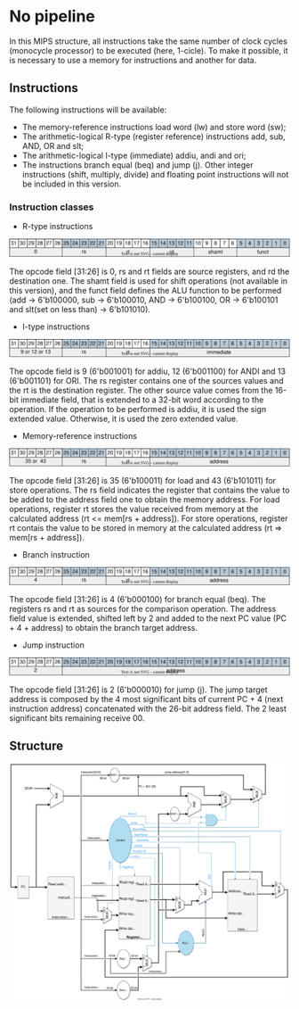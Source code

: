 # No pipeline
In this MIPS structure, all instructions take the same number of clock cycles (monocycle processor) to be executed (here, 1-cicle). To make it possible, it is necessary to use a memory for instructions and another for data.

## Instructions
The following instructions will be available:
 - The memory-reference instructions load word (lw) and store word (sw);
 - The arithmetic-logical R-type (register reference) instructions add, sub, AND, OR and slt;
 - The arithmetic-logical I-type (immediate) addiu, andi and ori;
 - The instructions branch equal (beq) and jump (j).
Other integer instructions (shift, multiply, divide) and floating point instructions will not be included in this version.

### Instruction classes
- R-type instructions

![MIPS R-type instr](alib/MIPS_R_type_instr.svg)

The opcode field [31:26] is 0, rs and rt fields are source registers, and rd the destination one. The shamt field is used for shift operations (not available in this version), and the funct field defines the ALU function to be performed (add -> 6'b100000, sub -> 6'b100010, AND -> 6'b100100, OR -> 6'b100101 and slt(set on less than) -> 6'b101010).

- I-type instructions

![MIPS I-type instr](alib/MIPS_I_type_instr.svg)

The opcode field is 9 (6'b001001) for addiu, 12 (6'b001100) for ANDI and 13 (6'b001101) for ORI. The rs register contains one of the sources values and the rt is the destination register. The other source value comes from the 16-bit immediate field, that is extended to a 32-bit word according to the operation. If the operation to be performed is addiu, it is used the sign extended value. Otherwise, it is used the zero extended value.

- Memory-reference instructions

![MIPS mr instr](alib/MIPS_memory_reference_instr.svg)

The opcode field [31:26] is 35 (6'b100011) for load and 43 (6'b101011) for store operations. The rs field indicates the register that contains the value to be added to the address field one to obtain the memory address. For load operations, register rt stores the value received from memory at the calculated address (rt <= mem[rs + address]). For store operations, register rt contais the value to be stored in memory at the calculated address (rt => mem[rs + address]).    

- Branch instruction

![MIPS branch instr](alib/MIPS_branch_instr.svg)

The opcode field [31:26] is 4 (6'b000100) for branch equal (beq). The registers rs and rt as sources for the comparison operation. The address field value is extended, shifted left by 2 and added to the next PC value (PC + 4 + address) to obtain the branch target address.

- Jump instruction

![MIPS j instr](alib/MIPS_j_instr.svg)

The opcode field [31:26] is 2 (6'b000010) for jump (j). The jump target address is composed by the 4 most significant bits of current PC + 4 (next instruction address) concatenated with the 26-bit address field. The 2 least significant bits remaining receive 00. 

## Structure

![MIPS np structure](alib/MIPS_np_structure.svg)